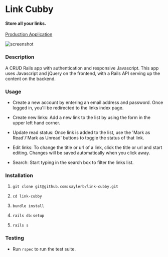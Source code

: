 # Link Cubby

#### Store all your links. 

[Production Application](http://link-cubby.herokuapp.com/)

![screenshot](http://i.imgur.com/PXtjAXD.png)

### Description

A CRUD Rails app with authentication and responsive Javascript. This app uses Javascript and jQuery on the frontend, with a Rails API serving up the content on the backend. 

### Usage

* Create a new account by entering an email address and password. Once logged in, you'll 
  be redirected to the links index page.
  
* Create new links: Add a new link to the list by using the form in the upper left hand
  corner.

* Update read status: Once link is added to the list, use the
  'Mark as Read'/'Mark as Unread' buttons to toggle the status of that link.

* Edit links: To change the title or url of a link, click the title or url and start
  editing. Changes will be saved automatically when you click away.

* Search: Start typing in the search box to filter the links list.

### Installation

1. `git clone git@github.com:saylerb/link-cubby.git`

1. `cd link-cubby`

1. `bundle install`

1. `rails db:setup`

1. `rails s`

### Testing

* Run `rspec` to run the test suite. 
